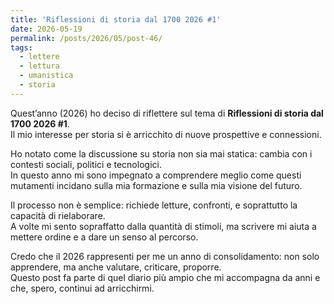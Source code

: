 ```yaml
---
title: 'Riflessioni di storia dal 1700 2026 #1'
date: 2026-05-19
permalink: /posts/2026/05/post-46/
tags:
  - lettere
  - lettura
  - umanistica
  - storia
---
```


Quest’anno (2026) ho deciso di riflettere sul tema di **Riflessioni di storia dal 1700 2026 #1**.  
Il mio interesse per storia si è arricchito di nuove prospettive e connessioni.  

Ho notato come la discussione su storia non sia mai statica: cambia con i contesti sociali, politici e tecnologici.  
In questo anno mi sono impegnato a comprendere meglio come questi mutamenti incidano sulla mia formazione e sulla mia visione del futuro.  

Il processo non è semplice: richiede letture, confronti, e soprattutto la capacità di rielaborare.  
A volte mi sento sopraffatto dalla quantità di stimoli, ma scrivere mi aiuta a mettere ordine e a dare un senso al percorso.  

Credo che il 2026 rappresenti per me un anno di consolidamento: non solo apprendere, ma anche valutare, criticare, proporre.  
Questo post fa parte di quel diario più ampio che mi accompagna da anni e che, spero, continui ad arricchirmi.  

